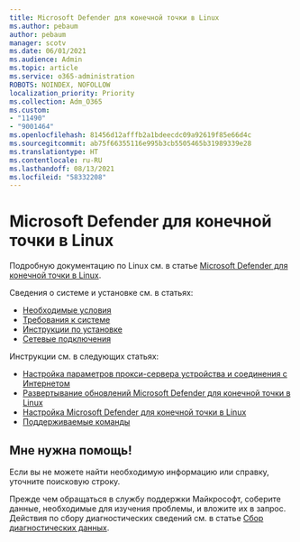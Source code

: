 ```yaml
---
title: Microsoft Defender для конечной точки в Linux
ms.author: pebaum
author: pebaum
manager: scotv
ms.date: 06/01/2021
ms.audience: Admin
ms.topic: article
ms.service: o365-administration
ROBOTS: NOINDEX, NOFOLLOW
localization_priority: Priority
ms.collection: Adm_O365
ms.custom:
- "11490"
- "9001464"
ms.openlocfilehash: 81456d12afffb2a1bdeecdc09a92619f85e66d4c
ms.sourcegitcommit: ab75f66355116e995b3cb5505465b31989339e28
ms.translationtype: HT
ms.contentlocale: ru-RU
ms.lasthandoff: 08/13/2021
ms.locfileid: "58332208"
---
```

# <a name="microsoft-defender-for-endpoint-on-linux"></a>Microsoft Defender для конечной точки в Linux

Подробную документацию по Linux см. в статье [Microsoft Defender для конечной точки в Linux](https://docs.microsoft.com/microsoft-365/security/defender-endpoint/microsoft-defender-endpoint-linux).

Сведения о системе и установке см. в статьях:

- [Необходимые условия](https://docs.microsoft.com/microsoft-365/security/defender-endpoint/microsoft-defender-endpoint-linux#prerequisites)
- [Требования к системе](https://docs.microsoft.com/microsoft-365/security/defender-endpoint/microsoft-defender-endpoint-linux#system-requirements)
- [Инструкции по установке](https://docs.microsoft.com/microsoft-365/security/defender-endpoint/microsoft-defender-endpoint-linux#installation-instructions)
- [Сетевые подключения](https://docs.microsoft.com/microsoft-365/security/defender-endpoint/microsoft-defender-endpoint-linux#network-connections)

Инструкции см. в следующих статьях:

- [Настройка параметров прокси-сервера устройства и соединения с Интернетом](https://docs.microsoft.com/microsoft-365/security/defender-endpoint/configure-proxy-internet#enable-access-to-microsoft-defender-atp-service-urls-in-the-proxy-server)
- [Развертывание обновлений Microsoft Defender для конечной точки в Linux](https://docs.microsoft.com/microsoft-365/security/defender-endpoint/linux-updates)
- [Настройка Microsoft Defender для конечной точки в Linux](https://docs.microsoft.com/microsoft-365/security/defender-endpoint/microsoft-defender-endpoint-linux#how-to-configure-microsoft-defender-for-endpoint-on-linux)
- [Поддерживаемые команды](https://docs.microsoft.com/microsoft-365/security/defender-endpoint/linux-resources#supported-commands)

## <a name="i-need-help"></a>Мне нужна помощь!

Если вы не можете найти необходимую информацию или справку, уточните поисковую строку.

Прежде чем обращаться в службу поддержки Майкрософт, соберите данные, необходимые для изучения проблемы, и вложите их в запрос. Действия по сбору диагностических сведений см. в статье [Сбор диагностических данных](https://docs.microsoft.com/microsoft-365/security/defender-endpoint/linux-resources#collect-diagnostic-information).